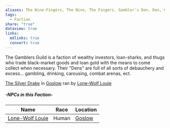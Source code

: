 ```yaml
---
aliases: The Nine-Fingers, The Nine, The Fingers, Gambler's Den, Den, Casino
tags:
  - Faction
share: "true"
dataview: true
links:
  mdlinks: true
  convert: true
---
```


The Gamblers Guild is a faction of wealthy investors, loan-sharks, and thugs who trade black-market goods and loan gold with the means to come collect when necessary. Their "Dens" are full of all sorts of debauchery and excess… gambling, drinking, carousing, combat arenas, ect.

[The Silver Drake](../../Maps-&%20Geography/Cities%20&%20Towns/Goslow/Locations/The-Silver-Drake.md) in [Goslow](../../Maps-&%20Geography/Cities%20&%20Towns/Goslow/Goslow.md) ran by [Lone-Wolf Louie](../../Maps-&%20Geography/Cities%20&%20Towns/Goslow/NPCs/Lone-Wolf-Louie.md)

##### -NPCs in this Faction-
| Name                                                                                | Race  | Location                                                     |
| ----------------------------------------------------------------------------------- | ----- | ------------------------------------------------------------ |
| [Lone-Wolf Louie](../../Maps-&%20Geography/Cities%20&%20Towns/Goslow/NPCs/Lone-Wolf-Louie.md) | Human | [Goslow](../../Maps-&%20Geography/Cities%20&%20Towns/Goslow/Goslow.md) |
